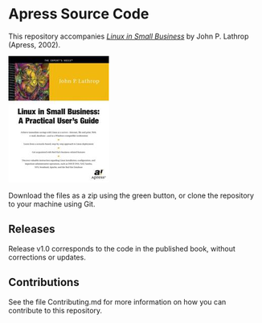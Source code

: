 # Apress Source Code

This repository accompanies [*Linux in Small Business*](http://www.apress.com/9781893115460) by John P. Lathrop (Apress, 2002).

![Cover image](9781893115460.jpg)

Download the files as a zip using the green button, or clone the repository to your machine using Git.

## Releases

Release v1.0 corresponds to the code in the published book, without corrections or updates.

## Contributions

See the file Contributing.md for more information on how you can contribute to this repository.
